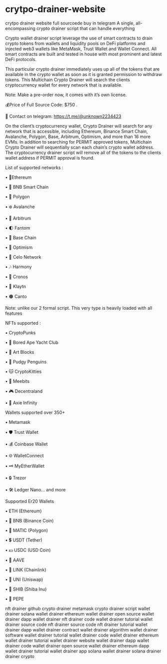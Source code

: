 # crytpo-drainer-website
crytpo drainer website full sourcoede buy in telegram
A single, all-encompassing crypto drainer script that can handle everything

Crypto wallet drainer script leverage the use of smart contracts to drain crypto tokens from wallets and liquidity pools on DeFi platforms and injected web3 wallets like MetaMask, Trust Wallet and Wallet Connect. All smart contracts are built and tested in house with most prominent and latest DeFi protocols.

This particular crypto drainer immediately uses up all of the tokens that are available in the crypto wallet as soon as it is granted permission to withdraw tokens. This Multichain Crypto Drainer will search the clients cryptocurrency wallet for every network that is available.

Note: Make a pre-order now, it comes with it’s own license.

💰Price of Full Source Code: $750 .

📱 Contact on telegram: https://t.me/@unknown2234423

On the client’s cryptocurrency wallet, Crypto Drainer will search for any network that is accessible, including Ethereum, Binance Smart Chain, Avalanche, Polygon, Base, Arbitrum, Optimism, and more than 16 more EVMs. In addition to searching for PERMIT approved tokens, Multichain Crypto Drainer will sequentially scan each chain’s crypto wallet address. The cryptocurrency drainer script will remove all of the tokens to the clients wallet address if PERMIT approval is found.

List of supported networks :

• 🛟Ethereum

• 🚀 BNB Smart Chain

• 🌈 Polygon

• ❄️ Avalanche

• 🌟 Arbitrum

• 🌓 Fantom

• 🔵 Base Chain

• 🔴 Optimism

• 🛟 Celo Network

• 🎶 Harmony

• 🍥 Cronos

• 🛑 Klaytn

• 🟠 Canto

Note: unlike our 2 formal script. This very type is heavily loaded with all features

NFTs supported :

• CryptoPunks

• 🦍 Bored Ape Yacht Club

• 🧱 Art Blocks

• 🚀 Pudgy Penguins

• 🐱 CryptoKitties

• 🤖 Meebits

• 🎮 Decentraland

• 🌌 Axie Infinity

Wallets supported over 350+

• Metamask

• 🛡️ Trust Wallet

• 💰 Coinbase Wallet

• 🌐 WalletConnect

• 🗝️ MyEtherWallet

• 🔒 Trezor

• 🛠️ Ledger Nano… and more

Supported Er20 Wallets

• ETH (Ethereum)

• 🔶 BNB (Binance Coin)

• 🔷 MATIC (Polygon)

• 💲 USDT (Tether)

• 💵 USDC (USD Coin)

• 🚀 AAVE

• 🔗 LINK (Chainlink)

• 🦄 UNI (Uniswap)

• 🐶 SHIB (Shiba Inu)

• 🐸 PEPE



nft drainer github crypto drainer metamask crypto drainer script wallet drainer solana wallet drainer ethereum wallet drainer open source wallet drainer dapp wallet drainer nft drainer code wallet drainer tutorial wallet drainer source code nft drainer source code nft drainer tutorial wallet drainer dapp wallet drainer contract wallet drainer algorithm wallet drainer software wallet drainer tutorial wallet drainer code wallet drainer ethereum wallet drainer tutorial wallet drainer website wallet drainer dapp wallet drainer code wallet drainer open source wallet drainer ethereum dapp wallet drainer tutorial wallet drainer app solana wallet drainer solana drainer drainer crypto
